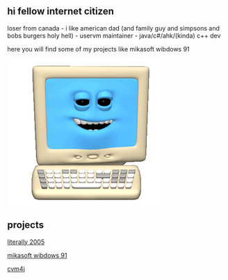 ## hi fellow internet citizen

loser from canada - i like american dad (and family guy and simpsons and bobs burgers holy hell) - uservm maintainer - java/c#/ahk/(kinda) c++ dev

here you will find some of my projects like mikasoft wibdows 91

<img src="/Computer.gif">

## projects

<a href="/2005">literally 2005</a>

<a href="/wibdows91">mikasoft wibdows 91</a>

<a href="/cvm4j">cvm4j</a>
